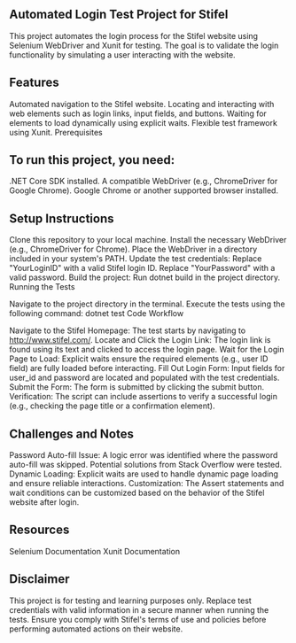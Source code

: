 ## Automated Login Test Project for Stifel

This project automates the login process for the Stifel website using Selenium WebDriver and Xunit for testing. The goal is to validate the login functionality by simulating a user interacting with the website.

## Features

Automated navigation to the Stifel website.
Locating and interacting with web elements such as login links, input fields, and buttons.
Waiting for elements to load dynamically using explicit waits.
Flexible test framework using Xunit.
Prerequisites

## To run this project, you need:

.NET Core SDK installed.
A compatible WebDriver (e.g., ChromeDriver for Google Chrome).
Google Chrome or another supported browser installed.

## Setup Instructions

Clone this repository to your local machine.
Install the necessary WebDriver (e.g., ChromeDriver for Chrome).
Place the WebDriver in a directory included in your system's PATH.
Update the test credentials:
Replace "YourLoginID" with a valid Stifel login ID.
Replace "YourPassword" with a valid password.
Build the project:
Run dotnet build in the project directory.
Running the Tests

Navigate to the project directory in the terminal.
Execute the tests using the following command:
dotnet test
Code Workflow

Navigate to the Stifel Homepage:
The test starts by navigating to http://www.stifel.com/.
Locate and Click the Login Link:
The login link is found using its text and clicked to access the login page.
Wait for the Login Page to Load:
Explicit waits ensure the required elements (e.g., user ID field) are fully loaded before interacting.
Fill Out Login Form:
Input fields for user_id and password are located and populated with the test credentials.
Submit the Form:
The form is submitted by clicking the submit button.
Verification:
The script can include assertions to verify a successful login (e.g., checking the page title or a confirmation element).

## Challenges and Notes

Password Auto-fill Issue:
A logic error was identified where the password auto-fill was skipped. Potential solutions from Stack Overflow were tested.
Dynamic Loading:
Explicit waits are used to handle dynamic page loading and ensure reliable interactions.
Customization:
The Assert statements and wait conditions can be customized based on the behavior of the Stifel website after login.

## Resources

Selenium Documentation
Xunit Documentation

## Disclaimer

This project is for testing and learning purposes only. Replace test credentials with valid information in a secure manner when running the tests. Ensure you comply with Stifel's terms of use and policies before performing automated actions on their website.
